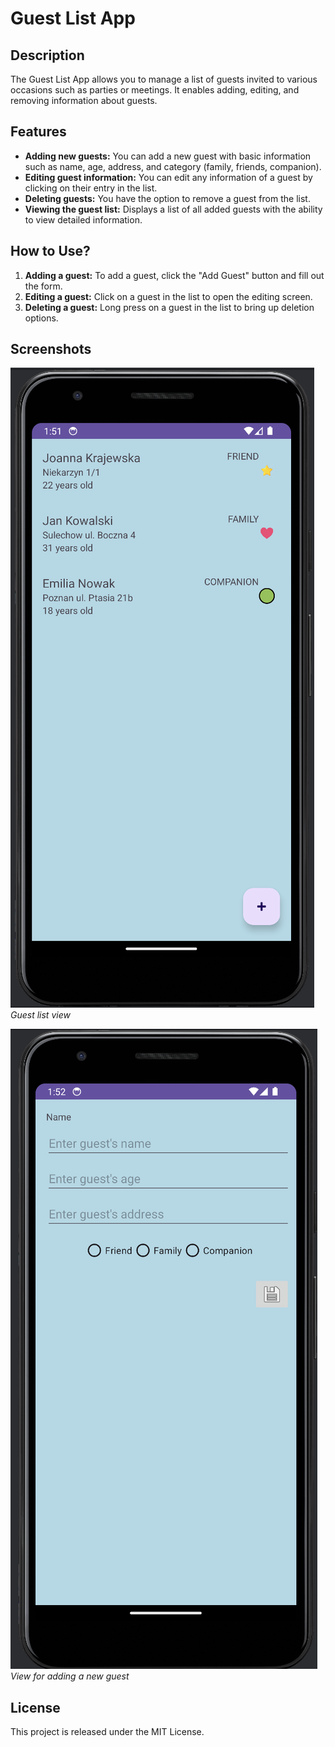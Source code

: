 # Guest List App

## Description

The Guest List App allows you to manage a list of guests invited to various occasions such as parties or meetings. It enables adding, editing, and removing information about guests.

## Features

- **Adding new guests:** You can add a new guest with basic information such as name, age, address, and category (family, friends, companion).
- **Editing guest information:** You can edit any information of a guest by clicking on their entry in the list.
- **Deleting guests:** You have the option to remove a guest from the list.
- **Viewing the guest list:** Displays a list of all added guests with the ability to view detailed information.

## How to Use?

1. **Adding a guest:** To add a guest, click the "Add Guest" button and fill out the form.
2. **Editing a guest:** Click on a guest in the list to open the editing screen.
3. **Deleting a guest:** Long press on a guest in the list to bring up deletion options.

## Screenshots

![Guest List](List.png)
*Guest list view*

![Adding a Guest](AddGuest.png)
*View for adding a new guest*

## License

This project is released under the MIT License.
